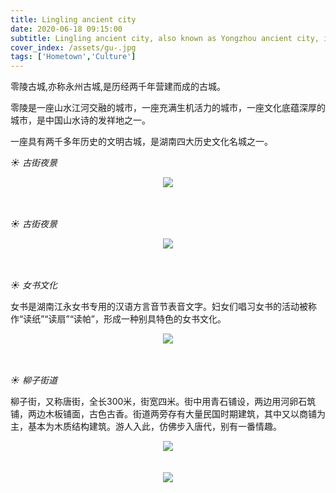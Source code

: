 ```yaml
---
title: Lingling ancient city
date: 2020-06-18 09:15:00
subtitle: Lingling ancient city, also known as Yongzhou ancient city, is an ancient city built after two thousand years.
cover_index: /assets/gu-.jpg
tags: ['Hometown','Culture']
---
```


零陵古城,亦称永州古城,是历经两千年营建而成的古城。  

零陵是一座山水江河交融的城市，一座充满生机活力的城市，一座文化底蕴深厚的城市，是中国山水诗的发祥地之一。 

一座具有两千多年历史的文明古城，是湖南四大历史文化名城之一。 



*☀ 古街夜景*

<div  align="center">
<img src="/assets/gu1.jpg">
</div>
<br>
<br>  

*☀ 古街夜景*

<div  align="center">
<img src="/assets/gu2.jpg">
</div>
<br>
<br>   

*☀ 女书文化*

女书是湖南江永女书专用的汉语方言音节表音文字。妇女们唱习女书的活动被称作“读纸”“读扇”“读帕”，形成一种别具特色的女书文化。

<div  align="center">
<img src="/assets/gu3.jpg">
</div>
<br>
<br>  

*☀ 柳子街道*

柳子街，又称唐街，全长300米，街宽四米。街中用青石铺设，两边用河卵石筑铺，两边木板铺面，古色古香。街道两旁存有大量民国时期建筑，其中又以商铺为主，基本为木质结构建筑。游人入此，仿佛步入唐代，别有一番情趣。

<div  align="center">
<img src="/assets/gu4.jpg">
</div>
<br>
<br> 

<div  align="center">
<img src="/assets/lu1.jpg">
</div>
<br>
<br> 